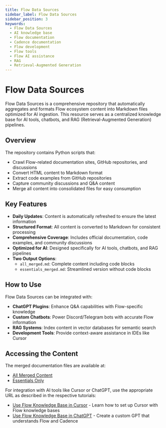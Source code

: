 ```yaml
---
title: Flow Data Sources
sidebar_label: Flow Data Sources
sidebar_position: 3
keywords:
  - Flow Data Sources
  - AI knowledge base
  - Flow documentation
  - Cadence documentation
  - Flow development
  - Flow tools
  - Flow AI assistance
  - RAG
  - Retrieval-Augmented Generation
---
```


# Flow Data Sources

Flow Data Sources is a comprehensive repository that automatically aggregates and formats Flow ecosystem content into Markdown files optimized for AI ingestion. This resource serves as a centralized knowledge base for AI tools, chatbots, and RAG (Retrieval-Augmented Generation) pipelines.

## Overview

The repository contains Python scripts that:

- Crawl Flow-related documentation sites, GitHub repositories, and discussions
- Convert HTML content to Markdown format
- Extract code examples from GitHub repositories
- Capture community discussions and Q&A content
- Merge all content into consolidated files for easy consumption

## Key Features

- **Daily Updates**: Content is automatically refreshed to ensure the latest information
- **Structured Format**: All content is converted to Markdown for consistent processing
- **Comprehensive Coverage**: Includes official documentation, code examples, and community discussions
- **Optimized for AI**: Designed specifically for AI tools, chatbots, and RAG pipelines
- **Two Output Options**:
  - `all_merged.md`: Complete content including code blocks
  - `essentials_merged.md`: Streamlined version without code blocks

## How to Use

Flow Data Sources can be integrated with:

- **ChatGPT Plugins**: Enhance Q&A capabilities with Flow-specific knowledge
- **Custom Chatbots**: Power Discord/Telegram bots with accurate Flow information
- **RAG Systems**: Index content in vector databases for semantic search
- **Development Tools**: Provide context-aware assistance in IDEs like Cursor

## Accessing the Content

The merged documentation files are available at:

- [All Merged Content][all-merged]
- [Essentials Only][essentials-merged]

For integration with AI tools like Cursor or ChatGPT, use the appropriate URL as described in the respective tutorials:

- [Use Flow Knowledge Base in Cursor][cursor] - Learn how to set up Cursor with Flow knowledge bases
- [Use Flow Knowledge Base in ChatGPT][chatgpt] - Create a custom GPT that understands Flow and Cadence

[all-merged]: https://github.com/onflow/Flow-Data-Sources/blob/main/merged_docs/all_merged.md
[essentials-merged]: https://github.com/onflow/Flow-Data-Sources/blob/main/merged_docs/essentials_merged.md
[cursor]: ./cursor/index.md
[chatgpt]: ./chatgpt/index.md
